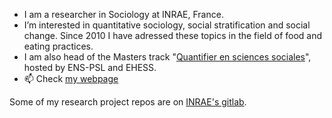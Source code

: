 - I am a researcher in Sociology at INRAE, France.
- I’m interested in quantitative sociology, social stratification and social change. Since 2010 I have adressed these topics in the field of food and eating practices.
- I am also head of the Masters track "[Quantifier en sciences sociales](https://master-sciences-sociales.ens.psl.eu/qess-presentation/)", hosted by ENS-PSL and EHESS.
- 📫 Check [my webpage](https://www.cmh.ens.fr/author/marie-plessz/)

Some of my research project repos are on [INRAE's gitlab](https://forgemia.inra.fr/marie.plessz).

<!---
mplessz/mplessz is a ✨ special ✨ repository because its `README.md` (this file) appears on your GitHub profile.
You can click the Preview link to take a look at your changes.
--->
